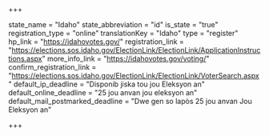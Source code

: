 +++

state_name = "Idaho"
state_abbreviation = "id"
is_state = "true"
registration_type = "online"
translationKey = "Idaho"
type = "register"
hp_link = "https://idahovotes.gov/"
registration_link = "https://elections.sos.idaho.gov/ElectionLink/ElectionLink/ApplicationInstructions.aspx"
more_info_link = "https://idahovotes.gov/voting/"
confirm_registration_link = "https://elections.sos.idaho.gov/ElectionLink/ElectionLink/VoterSearch.aspx"
default_ip_deadline = "Disponib jiska tou jou Eleksyon an"
default_online_deadline = "25 jou anvan jou eleksyon an"
default_mail_postmarked_deadline = "Dwe gen so lapòs 25 jou anvan Jou Eleksyon an"

+++